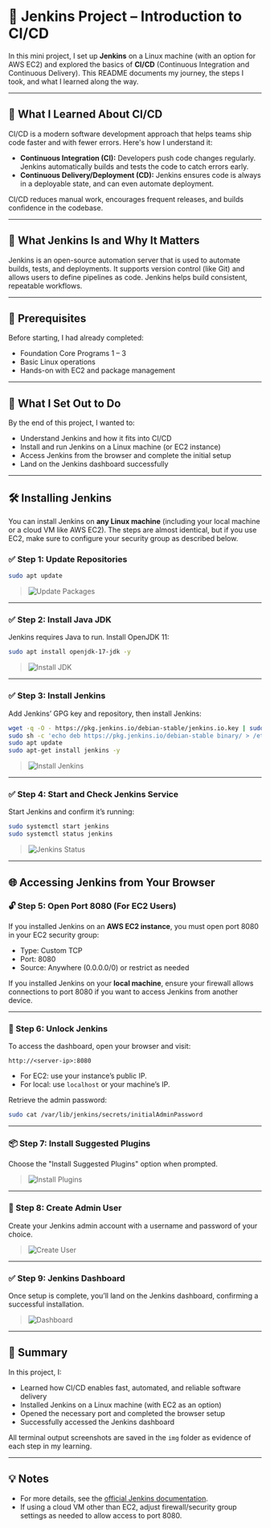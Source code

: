 # 🧩 Jenkins Project – Introduction to CI/CD

In this mini project, I set up **Jenkins** on a Linux machine (with an option for AWS EC2) and explored the basics of **CI/CD** (Continuous Integration and Continuous Delivery). This README documents my journey, the steps I took, and what I learned along the way.

---

## 🚀 What I Learned About CI/CD

CI/CD is a modern software development approach that helps teams ship code faster and with fewer errors. Here's how I understand it:

* **Continuous Integration (CI):** Developers push code changes regularly. Jenkins automatically builds and tests the code to catch errors early.
* **Continuous Delivery/Deployment (CD):** Jenkins ensures code is always in a deployable state, and can even automate deployment.

CI/CD reduces manual work, encourages frequent releases, and builds confidence in the codebase.

---

## 🔧 What Jenkins Is and Why It Matters

Jenkins is an open-source automation server that is used to automate builds, tests, and deployments. It supports version control (like Git) and allows users to define pipelines as code. Jenkins helps build consistent, repeatable workflows.

---

## 📝 Prerequisites

Before starting, I had already completed:

* Foundation Core Programs 1 – 3
* Basic Linux operations
* Hands-on with EC2 and package management

---

## 🎯 What I Set Out to Do

By the end of this project, I wanted to:

* Understand Jenkins and how it fits into CI/CD
* Install and run Jenkins on a Linux machine (or EC2 instance)
* Access Jenkins from the browser and complete the initial setup
* Land on the Jenkins dashboard successfully

---

## 🛠️ Installing Jenkins

You can install Jenkins on **any Linux machine** (including your local machine or a cloud VM like AWS EC2). The steps are almost identical, but if you use EC2, make sure to configure your security group as described below.

### ✅ Step 1: Update Repositories

```bash
sudo apt update
```

> ![Update Packages](img/update-packages.png)

---

### ✅ Step 2: Install Java JDK

Jenkins requires Java to run. Install OpenJDK 11:

```bash
sudo apt install openjdk-17-jdk -y
```

> ![Install JDK](img/install-jdk.png)

---

### ✅ Step 3: Install Jenkins

Add Jenkins’ GPG key and repository, then install Jenkins:

```bash
wget -q -O - https://pkg.jenkins.io/debian-stable/jenkins.io.key | sudo apt-key add -
sudo sh -c 'echo deb https://pkg.jenkins.io/debian-stable binary/ > /etc/apt/sources.list.d/jenkins.list'
sudo apt update
sudo apt-get install jenkins -y
```

> ![Install Jenkins](img/install-jenkins.png)

---

### ✅ Step 4: Start and Check Jenkins Service

Start Jenkins and confirm it’s running:

```bash
sudo systemctl start jenkins
sudo systemctl status jenkins
```

> ![Jenkins Status](img/check-jenkins-status.png)

---

## 🌐 Accessing Jenkins from Your Browser

### 🔓 Step 5: Open Port 8080 (For EC2 Users)

If you installed Jenkins on an **AWS EC2 instance**, you must open port 8080 in your EC2 security group:

* Type: Custom TCP
* Port: 8080
* Source: Anywhere (0.0.0.0/0) or restrict as needed

If you installed Jenkins on your **local machine**, ensure your firewall allows connections to port 8080 if you want to access Jenkins from another device.

---

### 🔑 Step 6: Unlock Jenkins

To access the dashboard, open your browser and visit:

```
http://<server-ip>:8080
```

- For EC2: use your instance’s public IP.
- For local: use `localhost` or your machine’s IP.

Retrieve the admin password:

```bash
sudo cat /var/lib/jenkins/secrets/initialAdminPassword
```

---

### 📦 Step 7: Install Suggested Plugins

Choose the "Install Suggested Plugins" option when prompted.

> ![Install Plugins](img/install-suggested-pluggins.png)

---

### 👤 Step 8: Create Admin User

Create your Jenkins admin account with a username and password of your choice.

> ![Create User](img/create-jenkins-user.png)

---

### ✅ Step 9: Jenkins Dashboard

Once setup is complete, you’ll land on the Jenkins dashboard, confirming a successful installation.

> ![Dashboard](img/jenkins-dashboard.png)

---

## 📝 Summary

In this project, I:

* Learned how CI/CD enables fast, automated, and reliable software delivery
* Installed Jenkins on a Linux machine (with EC2 as an option)
* Opened the necessary port and completed the browser setup
* Successfully accessed the Jenkins dashboard

All terminal output screenshots are saved in the `img` folder as evidence of each step in my learning.

---

## 💡 Notes

- For more details, see the [official Jenkins documentation](https://www.jenkins.io/doc/book/installing/).
- If using a cloud VM other than EC2, adjust firewall/security group settings as needed to allow access to port 8080.
